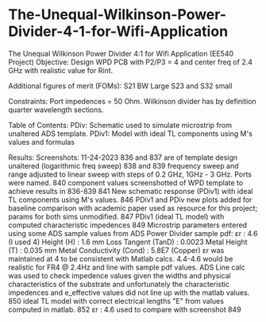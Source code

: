 # The-Unequal-Wilkinson-Power-Divider-4-1-for-Wifi-Application
The Unequal Wilkinson Power Divider 4:1  for Wifi Application (EE540 Project)
Objective:
Design WPD PCB with P2/P3 = 4 and center freq of 2.4 GHz with realistic value for Rint.

Additional figures of merit (FOMs):
S21 BW Large
S23 and S32 small

Constraints:
Port impedences = 50 Ohm.
Wilkinson divider has by definition quarter wavelength sections.

Table of Contents:
PDiv: Schematic used to simulate microstrip from unaltered ADS template. 
PDiv1: Model with ideal TL components using M's values and formulas

Results:
Screenshots: 
11-24-2023
836 and 837 are of template design unaltered (logarithmic freq sweep)
838 and 839 frequency sweep and range adjusted to linear sweep with steps of 0.2 GHz, 1GHz - 3 GHz. Ports were named. 
840 component values screenshotted of WPD template to achieve results in 836-839
841 New schematic response (PDiv1) with ideal TL components using M's values.
846 PDiv1 and PDiv new plots added for baseline comparison with academic paper used as resource for this project; params for both sims unmodified.
847 PDiv1 (ideal TL model) with computed characteristic impedences
849 Microstrip parameters entered using some ADS sample values from ADS Power Divider sample pdf:
εr : 4.6 (I used 4)
Height (H) : 1.6 mm
Loss Tangent (TanD) : 0.0023
Metal Height (T) : 0.035 mm
Metal Conductivity (Cond) : 5.8E7 (Copper)
εr was maintained at 4 to be consistent with Matlab calcs. 4.4-4.6 would be realistic for FR4 @ 2.4Hz and line with sample pdf values. ADS Line calc was used to check impedence values given the widths and physical characteristics of the substrate and unfortunately the characteristic impedences and e_effective values did not line up with the matlab values.
850 ideal TL model with correct electrical lengths "E" from values computed in matlab.
852 εr : 4.6 used to compare with screenshot 849

